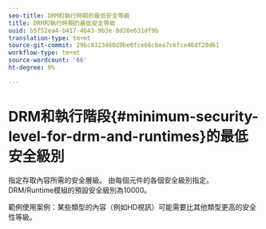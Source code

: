 ```yaml
---
seo-title: DRM和執行時期的最低安全等級
title: DRM和執行時期的最低安全等級
uuid: b5f52ea4-b417-4643-9b3e-0d20e631df9b
translation-type: tm+mt
source-git-commit: 29bc8323460d9be0fce66cbea7c6fce46df20d61
workflow-type: tm+mt
source-wordcount: '66'
ht-degree: 0%

---
```



# DRM和執行階段{#minimum-security-level-for-drm-and-runtimes}的最低安全級別

指定存取內容所需的安全層級。 由每個元件的各個安全級別指定。 DRM/Runtime模組的預設安全級別為10000。

範例使用案例：某些類型的內容（例如HD視訊）可能需要比其他類型更高的安全性等級。
